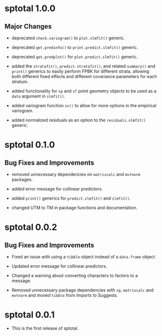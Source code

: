 # sptotal 1.0.0

## Major Changes

* deprecated `check.variogram()` to `plot.slmfit()` generic.

* deprecated `get.predinfo()` to `print.predict.slmfit()` generic.

* deprecated `get.predplot()` for `plot.predict.slmfit()` generic.

* added the `stratafit()`, `predict.stratafit()`, and related `summary()` and `print()` generics to easily perform FPBK for different strata, allowing both different fixed effects and different covariance parameters for each stratum.

* added functionality for `sp` and `sf` point geometry objects to be used as a `data` argument in `slmfit()`.

* added variogram function `sv()` to allow for more options in the empirical variogram.

* added normalized residuals as an option to the `residuals.slmfit()` generic.

# sptotal 0.1.0

## Bug Fixes and Improvements

* removed unnecessary dependencies on `matrixcalc` and `mvtnorm` packages.

* added error message for collinear predictors.

* added `print()` generics for `predict.slmfit()` and `slmfit()`.

* changed UTM to TM in package functions and documentation.

# sptotal 0.0.2

## Bug Fixes and Improvements

* Fixed an issue with using a `tibble` object instead of a `data.frame` object.

* Updated error message for collinear predictors.

* Changed a warning about converting characters to factors to a message.

* Removed unnecessary package dependencies with `sp`, `matrixcalc` and `mvtnorm` and moved `tibble` from Imports to Suggests.

# sptotal 0.0.1

* This is the first release of sptotal.
